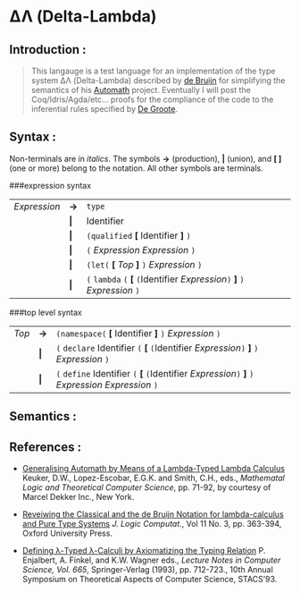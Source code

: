 # ΔΛ (Delta-Lambda)

## Introduction :
> This langauge is a test language for an implementation of the type system  ΔΛ (Delta-Lambda) described by [de Bruijn] for simplifying the semantics of his [Automath] project.
Eventually I will post the Coq/Idris/Agda/etc... proofs for the compliance of  the code to the inferential rules specified by [De Groote].

## Syntax :

Non-terminals are in *italics*.
The symbols **->** (production), **|** (union), and **[ ]** (one or more) belong to the notation. 
All other symbols are terminals.

###expression syntax
<TABLE ALIGN="center" CELLPADDING="4">
<TR><TD><I>Expression</I></TD>
  <TD><B>-&gt;</B></TD>
  <TD><CODE>type</CODE></TD>
</TR>
<TR>
  <TD></TD>
  <TD><B>|</B></TD>
  <TD>Identifier</TD>
</TR>
<TR>
    <TD></TD>
    <TD><B>|</B></TD>
    <TD><CODE>(</CODE><CODE>qualified</CODE>
      <B>[</B> Identifier <B>]</B> <CODE>)</CODE></TD>
</TR>
<TR>
  <TD></TD>
  <TD><B>|</B></TD>
  <TD>
    <CODE>(</CODE> <I>Expression</I> <I>Expression</I> <CODE>)</CODE>
  </TD>
</TR>
<TR>
  <TD></TD>
  <TD><B>|</B></TD>
  <TD>
    <CODE>(</CODE><CODE>let</CODE><CODE>(</CODE>
      <B>[</B> <I>Top</I> <B>]</B>
    <CODE>)</CODE> <I>Expression</I> <CODE>)</CODE>
  </TD>
</TR>
<TR>
  <TD></TD>
  <TD><B>|</B></TD>
  <TD>
    <CODE>(</CODE> <CODE>lambda</CODE>
    <CODE>(</CODE> <B>[</B> 
      <CODE>(</CODE>Identifier <I>Expression</I><CODE>)</CODE>
         <B>]</B>
    <CODE>)</CODE> <I>Expression</I> <CODE>)</CODE>
  </TD>
</TR>
</TABLE>

###top level syntax
<TABLE ALIGN="center" CELLPADDING="4">
<TR><TD><I>Top</I></TD>
  <TD><B>-&gt;</B></TD>
  <TD>
    <CODE>(</CODE><CODE>namespace</CODE><CODE>(</CODE>
      <B>[</B> Identifier <B>]</B>
    <CODE>)</CODE> <I>Expression</I> <CODE>)</CODE>
  </TD>
</TR>
<TR>
  <TD></TD>
  <TD><B>|</B></TD>
  <TD>
    <CODE>(</CODE> <CODE>declare</CODE> Identifier <CODE>(</CODE> <B>[</B> 
      <CODE>(</CODE>Identifier <I>Expression</I><CODE>)</CODE>
         <B>]</B>
    <CODE>)</CODE> <I>Expression</I> <CODE>)</CODE>
  </TD>
</TR>
<TR>
  <TD></TD>
  <TD><B>|</B></TD>
  <TD>
    <CODE>(</CODE> <CODE>define</CODE> Identifier <CODE>(</CODE> <B>[</B> 
      <CODE>(</CODE>Identifier <I>Expression</I><CODE>)</CODE>
         <B>]</B>
    <CODE>)</CODE> <I>Expression</I>  <I>Expression</I>
    <CODE>)</CODE>
  </TD>
</TR>
</TABLE>

## Semantics :

## References :
 * [Generalising Automath by Means of a Lambda-Typed Lambda Calculus][de Bruijn] Keuker, D.W., Lopez-Escobar, E.G.K. and Smith, C.H., eds., *Mathematal Logic and Theoretical Computer Science*, pp. 71-92, by courtesy of Marcel Dekker Inc., New York.

 * [Reveiwing the Classical and the de Bruijn Notation for lambda-calculus and Pure Type Systems][Kamareddine] *J. Logic Computat*., Vol 11 No. 3, pp. 363-394, Oxford University Press.

 * [Defining λ-Typed λ-Calculi by Axiomatizing the Typing Relation][de Groote] P. Enjalbert, A. Finkel, and K.W. Wagner eds., *Lecture Notes in Computer Science, Vol. 665*, Springer-Verlag (1993), pp. 712-723., 10th Annual Symposium on Theoretical Aspects of Computer Science, STACS’93.

[Automath]: http://www.win.tue.nl/automath/
[de Bruijn]: Documents/de_Bruijn.pdf
[de Groote]: Documents/de_Groote.pdf
[Kamareddine]: Documents/Kamareddine.pdf
